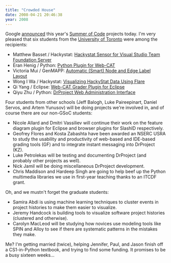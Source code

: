 ```yaml
---
title: "Crowded House"
date: 2008-04-21 20:46:38
year: 2008
---
```

Google <a href="http://google-opensource.blogspot.com/2008/04/announcing-accepted-student-proposals.html">announced</a> this year's <a href="http://code.google.com/soc/2008">Summer of Code</a> projects today.  I'm very pleased that six students from the <a href="http://www.cs.utoronto.ca">University of Toronto</a> were among the recipients:
<ul>
	<li>Matthew Basset / Hackystat: <a href="http://code.google.com/soc/2008/hackystat/appinfo.html?csaid=615119FC73C5B169">Hackystat Sensor for Visual Studio Team Foundation Server</a></li>
	<li>Eran Henig / Python: <a href="http://code.google.com/soc/2008/psf/appinfo.html?csaid=556B21592B571FB9">Python Plugin for Web-CAT</a></li>
	<li>Victoria Mui / GenMAPP: <a href="http://code.google.com/soc/2008/genmapp/appinfo.html?csaid=90FE00341AE130FF">Automatic (Smart) Node and Edge Label Layout</a></li>
	<li>Wong I Wa / Hackystat: <a href="http://code.google.com/soc/2008/hackystat/appinfo.html?csaid=1C78F6822087D826">Visualizing HackyStat Data Using Flare</a></li>
	<li>Qi Yang / Eclipse: <a href="http://code.google.com/soc/2008/eclipse/appinfo.html?csaid=FAB3F61F2769D208">Web-CAT Grader Plugin for Eclipse</a></li>
	<li>Qiyu Zhu / Python: <a href="http://code.google.com/soc/2008/psf/appinfo.html?csaid=F3275527417A78FB">        DrProject Web Administration Interface</a></li>
</ul>
Four students from other schools (Jeff Balogh, Luke Paireepinart, Daniel Servos, and Artem Yunusov) will be doing projects we're involved in, and of course there are our non-GSoC students:
<ul>
	<li>Nicole Allard and Dmitri Vassiliev will continue their work on the feature diagram plugin for Eclipse and browser plugins for SlashID respectively.</li>
	<li>Geofrey Flores and Kosta Zabashta have been awarded an NSERC USRA to study the usability and productivity of web-based and IDE-based grading tools (GF) and to integrate instant messaging into DrProject (KZ).</li>
	<li>Luke Petrolekas will be testing and documenting DrProject (and probably other projects as well).</li>
	<li>Nick Jamil will be doing miscellaneous DrProject development.</li>
	<li>Chris Maddison and Hardeep Singh are going to help beef up the Python multimedia libraries we use in first-year teaching thanks to an ITCDF grant.</li>
</ul>
Oh, and we mustn't forget the graduate students:
<ul>
	<li>Samira Abdi is using machine learning techniques to cluster events in project histories to make them easier to visualize.</li>
	<li>Jeremy Handcock is building tools to visualize software project histories (clustered and otherwise).</li>
	<li>Carolyn  MacLeod will be studying how novices use modeling tools like SPIN and Alloy to see if there are systematic patterns in the mistakes they make.</li>
</ul>
Me? I'm getting married (twice), helping Jennifer, Paul, and Jason finish off a CS1-in-Python textbook, and trying to find some funding. It promises to be a busy sixteen weeks...
